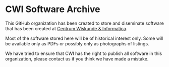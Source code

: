 # CWI Software Archive

This GitHub organization has been created to store and diseminate software that has been created at [Centrum Wiskunde & Informatica](https://www.cwi.nl).

Most of the software stored here will be of historical interest only. Some will be available only as PDFs or possibly only as photographs of listings.

We have tried to ensure that CWI has the right to publish all software in this organization, please contact us if you think we have made a mistake.
